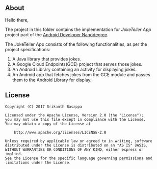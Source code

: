 About
---

Hello there,

The project in this folder contains the implementation for *JokeTeller App* project part of the [Android Developer Nanodegree](https://www.udacity.com/course/android-developer-nanodegree-by-google--nd801).

The JokeTeller App consists of the following functionalities, as per the project specifications:

1. A Java library that provides jokes.
2. A Google Cloud Endpoints(GCE) project that serves those jokes. 
3. An Android Library containing an activity for displaying jokes. 
4. An Android app that fetches jokes from the GCE module and passes them to the Android Library for display.

License
----

```
Copyright (C) 2017 Srikanth Basappa

Licensed under the Apache License, Version 2.0 (the "License");
you may not use this file except in compliance with the License.
You may obtain a copy of the License at

    http://www.apache.org/licenses/LICENSE-2.0

Unless required by applicable law or agreed to in writing, software
distributed under the License is distributed on an "AS IS" BASIS,
WITHOUT WARRANTIES OR CONDITIONS OF ANY KIND, either express or implied.
See the License for the specific language governing permissions and limitations under the License.
```
